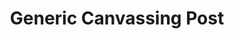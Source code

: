 ---
title: Generic Canvassing Post #3
tags: 
 - generic_social_media_canvas_2023
 - instagram
 - social_media
summary: Generic social media post for canvassing. 
post_asset: Generic-Local-Canviassing-003-Insta1080.png
size: 1080 x 1080
---